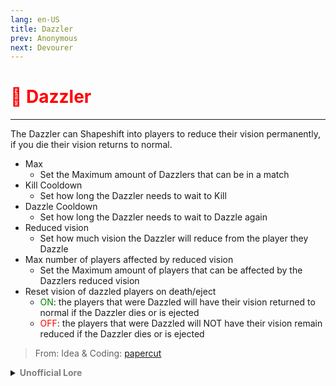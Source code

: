 ```yaml
---
lang: en-US
title: Dazzler
prev: Anonymous
next: Devourer
---
```


# <font color="red">🎇 <b>Dazzler</b></font> <Badge text="Hindering" type="tip" vertical="middle"/>
---

The Dazzler can Shapeshift into players to reduce their vision permanently, if you die their vision returns to normal.
* Max 
  * Set the Maximum amount of Dazzlers that can be in a match
* Kill Cooldown
  * Set how long the Dazzler needs to wait to Kill
* Dazzle Cooldown
  * Set how long the Dazzler needs to wait to Dazzle again
* Reduced vision
  * Set how much vision the Dazzler will reduce from the player they Dazzle
* Max number of players affected by reduced vision
  * Set the Maximum amount of players that can be affected by the Dazzlers reduced vision
* Reset vision of dazzled players on death/eject
  * <font color=green>ON</font>: the players that were Dazzled will have their vision returned to normal if the Dazzler dies or is ejected
  * <font color=red>OFF</font>: the players that were Dazzled will NOT have their vision remain reduced if the Dazzler dies or is ejected

> From: Idea & Coding: [papercut](https://github.com/lars-wu)

<details>
<summary><b><font color=gray>Unofficial Lore</font></b></summary>

Placeholder: This role is a ROLE OH EM GOSH
> Submitted by: Member
</details>